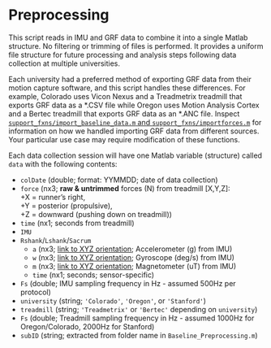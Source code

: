 # Preprocessing
This script reads in IMU and GRF data to combine it into a single Matlab structure. No filtering or trimming of files 
is performed. It provides a uniform file structure for future processing and analysis steps following data collection
at multiple universities. 

Each university had a preferred method of exporting GRF data from their motion capture software, and this script
handles these differences. For example, Colorado uses Vicon Nexus and a Treadmetrix treadmill that exports GRF data
as a *.CSV file while Oregon uses Motion Analysis Cortex and a Bertec treadmill that exports GRF data as an *.ANC file.
Inspect [`support_fxns/import_baseline_data.m` and `support_fxns/importforces.m`](support_fxns) for information on how 
we handled importing GRF data from different sources. Your particular use case may require modification of these functions. 

Each data collection session will have one Matlab variable (structure) called `data` with the following contents:
- `colDate` (double; format: YYMMDD; date of data collection)
- ``force`` (nx3; **raw & untrimmed** forces (N) from treadmill [X,Y,Z]:  
           +X = runner’s right,  
           +Y = posterior (propulsive),  
           +Z = downward (pushing down on treadmill))
- ``time`` (nx1; seconds from treadmill)
- ``IMU``
- ``Rshank``/``Lshank``/``Sacrum``
  - `a` (nx3; [link to XYZ orientation](https://imeasureu.com/wp-content/uploads/2017/11/SensorSpecSheet.pdf); Accelerometer (g) from IMU)
  - `w` (nx3; [link to XYZ orientation](https://imeasureu.com/wp-content/uploads/2017/11/SensorSpecSheet.pdf); Gyroscope (deg/s) from IMU)
  - `m` (nx3; [link to XYZ orientation](https://imeasureu.com/wp-content/uploads/2017/11/SensorSpecSheet.pdf); Magnetometer (uT) from IMU)
  - `time` (nx1; seconds; sensor-specific)
- `Fs` (double; IMU sampling frequency in Hz - assumed 500Hz per protocol)
- `university` (string; `'Colorado'`, `'Oregon'`, or `'Stanford'`)
- `treadmill` (string; `'Treadmetrix'` or `'Bertec'` depending on `university`)
- `Fs` (double; Treadmill sampling frequency in Hz - assumed 1000Hz for Oregon/Colorado, 2000Hz for Stanford)
- `subID` (string; extracted from folder name in `Baseline_Preprocessing.m`)